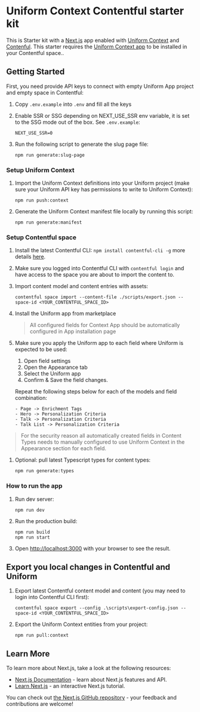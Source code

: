 # Uniform Context Contentful starter kit

This is Starter kit with a [Next.js](https://nextjs.org/) app enabled with [Uniform Context](https://docs.uniform.app/context/) and [Contenful](https://www.contentful.com/). This starter requires the [Uniform Context app](https://www.contentful.com/marketplace/app/uniform-optimize-for-contentful/) to be installed in your Contentful space..

## Getting Started

First, you need provide API keys to connect with empty Uniform App project and empty space in Contentful:

1. Copy `.env.example` into `.env` and fill all the keys

1. Enable SSR or SSG depending on NEXT_USE_SSR env variable, it is set to the SSG mode out of the box.
    See `.env.example`: 
    ```
    NEXT_USE_SSR=0
    ```

1. Run the following script to generate the slug page file:
    ```
    npm run generate:slug-page
    ```

### Setup Uniform Context

1. Import the Uniform Context definitions into your Uniform project (make sure your Uniform API key has permissions to write to Uniform Context):

    ```
    npm run push:context
    ```

1. Generate the Uniform Context manifest file locally by running this script:

    ```
    npm run generate:manifest
    ```

### Setup Contentful space

1. Install the latest Contentful CLI: `npm install contentful-cli -g` more details [here](https://www.contentful.com/developers/docs/tutorials/cli/installation/).

1. Make sure you logged into Contentful CLI with `contentful login` and have access to the space you are about to import the content to.

1. Import content model and content entries with assets:

    ```
    contentful space import --content-file ./scripts/export.json --space-id <YOUR_CONTENTFUL_SPACE_ID>
    ```

1. Install the Uniform app from marketplace

    > All configured fields for Context App should be automatically configured in App installation page

1. Make sure you apply the Uniform app to each field where Uniform is expected to be used:

    1. Open field settings
    1. Open the Appearance tab
    1. Select the Uniform app
    1. Confirm & Save the field changes.

    Repeat the following steps below for each of the models and field combination:

    ```
    - Page -> Enrichment Tags
    - Hero -> Personalization Criteria
    - Talk -> Personalization Criteria
    - Talk List -> Personalization Criteria
    ```
> For the security reason all automatically created fields in Content Types needs to manually configured to use Uniform Context in the Appearance section for each field.

1. Optional: pull latest Typescript types for content types:

    ```
    npm run generate:types
    ```

### How to run the app

1. Run dev server:

    ```
    npm run dev
    ```

1. Run the production build:

    ```
    npm run build
    npm run start
    ```

1. Open [http://localhost:3000](http://localhost:3000) with your browser to see the result.

## Export you local changes in Contentful and Uniform

1. Export latest Contentful content model and content (you may need to login into Contentful CLI first):

    ```
    contentful space export --config .\scripts\export-config.json --space-id <YOUR_CONTENTFUL_SPACE_ID>
    ```

1. Export the Uniform Context entities from your project:

    ```
    npm run pull:context
    ```

## Learn More

To learn more about Next.js, take a look at the following resources:

- [Next.js Documentation](https://nextjs.org/docs) - learn about Next.js features and API.
- [Learn Next.js](https://nextjs.org/learn) - an interactive Next.js tutorial.

You can check out [the Next.js GitHub repository](https://github.com/vercel/next.js/) - your feedback and contributions are welcome!
